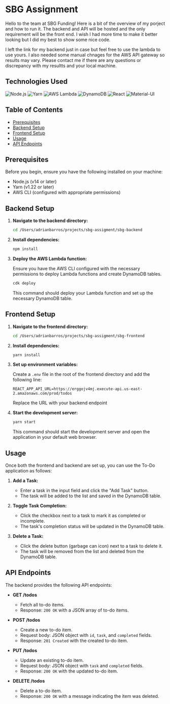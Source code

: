 # SBG Assignment

Hello to the team at SBG Funding! Here is a bit of the overview of my porject and how to run it. The backend and API will be hosted and the only requirement will be the front end. I wish I had more time to make it better looking but I did my best to show some nice code.

I left the link for my backend just in case but feel free to use the lambda to use yours. I also needed some manual chnages for the AWS API gateway so results may vary. Please contact me if there are any questions or discrepancy with my resultts and your local machine.


## Technologies Used

![Node.js](https://img.shields.io/badge/Node.js-339933?style=for-the-badge&logo=nodedotjs&logoColor=white)
![Yarn](https://img.shields.io/badge/Yarn-2C8EBB?style=for-the-badge&logo=yarn&logoColor=white)
![AWS Lambda](https://img.shields.io/badge/AWS_Lambda-FF9900?style=for-the-badge&logo=awslambda&logoColor=white)
![DynamoDB](https://img.shields.io/badge/DynamoDB-4053D6?style=for-the-badge&logo=amazondynamodb&logoColor=white)
![React](https://img.shields.io/badge/React-61DAFB?style=for-the-badge&logo=react&logoColor=white)
![Material-UI](https://img.shields.io/badge/Material--UI-0081CB?style=for-the-badge&logo=mui&logoColor=white)

## Table of Contents

- [Prerequisites](#prerequisites)
- [Backend Setup](#backend-setup)
- [Frontend Setup](#frontend-setup)
- [Usage](#usage)
- [API Endpoints](#api-endpoints)

## Prerequisites

Before you begin, ensure you have the following installed on your machine:

- Node.js (v14 or later)
- Yarn (v1.22 or later)
- AWS CLI (configured with appropriate permissions)

## Backend Setup

1. **Navigate to the backend directory:**

    ```bash
    cd /Users/adrianbarros/projects/sbg-assigment/sbg-backend
    ```

2. **Install dependencies:**

    ```bash
    npm install
    ```

3. **Deploy the AWS Lambda function:**

    Ensure you have the AWS CLI configured with the necessary permissions to deploy Lambda functions and create DynamoDB tables.

    ```bash
    cdk deploy
    ```

    This command should deploy your Lambda function and set up the necessary DynamoDB table.

## Frontend Setup

1. **Navigate to the frontend directory:**

    ```bash
    cd /Users/adrianbarros/projects/sbg-assigment/sbg-frontend
    ```

2. **Install dependencies:**

    ```bash
    yarn install
    ```

3. **Set up environment variables:**

    Create a `.env` file in the root of the frontend directory and add the following line:

    ```env
    REACT_APP_API_URL=https://erggojv4mj.execute-api.us-east-2.amazonaws.com/prod/todos
    ```

    Replace the URL with your backend endpoint

4. **Start the development server:**

    ```bash
    yarn start
    ```

    This command should start the development server and open the application in your default web browser.

## Usage

Once both the frontend and backend are set up, you can use the To-Do application as follows:

1. **Add a Task:**
    - Enter a task in the input field and click the "Add Task" button.
    - The task will be added to the list and saved in the DynamoDB table.

2. **Toggle Task Completion:**
    - Click the checkbox next to a task to mark it as completed or incomplete.
    - The task's completion status will be updated in the DynamoDB table.

3. **Delete a Task:**
    - Click the delete button (garbage can icon) next to a task to delete it.
    - The task will be removed from the list and deleted from the DynamoDB table.

## API Endpoints

The backend provides the following API endpoints:

- **GET /todos**
    - Fetch all to-do items.
    - Response: `200 OK` with a JSON array of to-do items.

- **POST /todos**
    - Create a new to-do item.
    - Request body: JSON object with `id`, `task`, and `completed` fields.
    - Response: `201 Created` with the created to-do item.

- **PUT /todos**
    - Update an existing to-do item.
    - Request body: JSON object with `task` and `completed` fields.
    - Response: `200 OK` with the updated to-do item.

- **DELETE /todos**
    - Delete a to-do item.
    - Response: `200 OK` with a message indicating the item was deleted.



